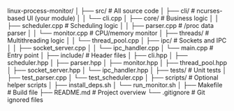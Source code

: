 linux-process-monitor/
│
├── src/                        # All source code
│   ├── cli/                   # ncurses-based UI (your module)
│   │   └── cli.cpp
│   ├── core/                  # Business logic
│   │   ├── scheduler.cpp      # Scheduling logic
│   │   ├── parser.cpp         # /proc data parser
│   │   └── monitor.cpp        # CPU/memory monitor
│   ├── threads/               # Multithreading logic
│   │   └── thread_pool.cpp
│   ├── ipc/                   # Sockets and IPC
│   │   ├── socket_server.cpp
│   │   └── ipc_handler.cpp
│   └── main.cpp               # Entry point
│
├── include/                   # Header files
│   ├── cli.hpp
│   ├── scheduler.hpp
│   ├── parser.hpp
│   ├── monitor.hpp
│   ├── thread_pool.hpp
│   ├── socket_server.hpp
│   └── ipc_handler.hpp
│
├── tests/                     # Unit tests
│   ├── test_parser.cpp
│   └── test_scheduler.cpp
│
├── scripts/                   # Optional helper scripts
│   ├── install_deps.sh
│   └── run_monitor.sh
│
├── Makefile                   # Build file
├── README.md                  # Project overview
└── .gitignore                 # Git ignored files
